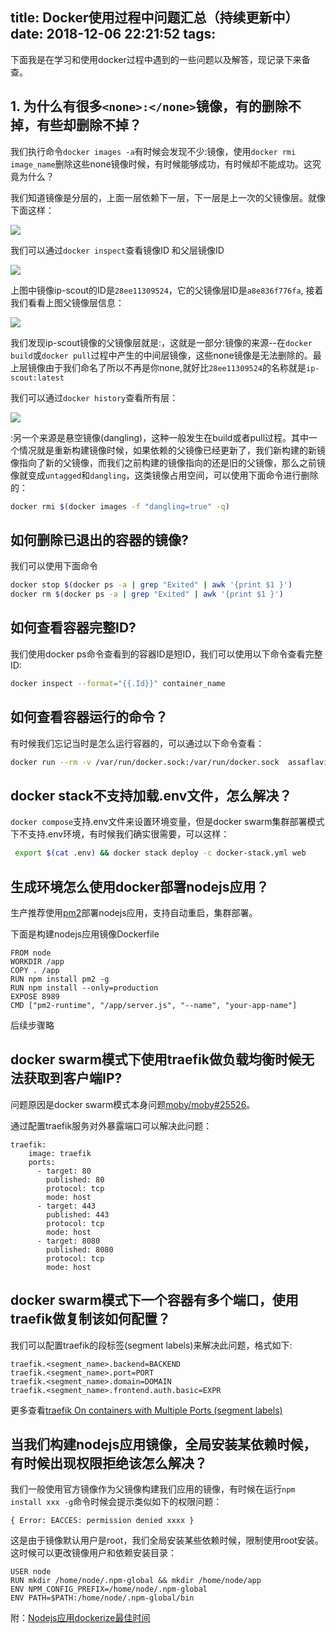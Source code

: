 title: Docker使用过程中问题汇总（持续更新中）
date: 2018-12-06 22:21:52
tags:
---
下面我是在学习和使用docker过程中遇到的一些问题以及解答，现记录下来备查。

## 1. 为什么有很多`<none>:</none>`镜像，有的删除不掉，有些却删除不掉？
 
我们执行命令`docker images -a`有时候会发现不少<none>:</none>镜像，使用`docker rmi image_name`删除这些none镜像时候，有时候能够成功，有时候却不能成功。这究竟为什么？

我们知道镜像是分层的，上面一层依赖下一层，下一层是上一次的父镜像层。就像下面这样：

![](http://static.cyub.vip/images/201812/docker-image-layer.png)

我们可以通过`docker inspect`查看镜像ID 和父层镜像ID
<!-- more-->

![](http://static.cyub.vip/images/201812/docker-inspect.jpg)

上图中镜像ip-scout的ID是`28ee11309524`，它的父镜像层ID是`a8e836f776fa`, 接着我们看看上图父镜像层信息：

![](http://static.cyub.vip/images/201812/docker-parent-layer.jpg)

我们发现ip-scout镜像的父镜像层就是<none>:<none>，这就是一部分<none>:</none>镜像的来源--在`docker build`或`docker pull`过程中产生的中间层镜像，这些none镜像是无法删除的。最上层镜像由于我们命名了所以不再是你none,就好比`28ee11309524`的名称就是`ip-scout:latest`

我们可以通过`docker history`查看所有层：

![](http://static.cyub.vip/images/201812/docker-history.jpg)

<none>:</none>另一个来源是悬空镜像(dangling)，这种一般发生在build或者pull过程。其中一个情况就是重新构建镜像时候，如果依赖的父镜像已经更新了，我们新构建的新镜像指向了新的父镜像，而我们之前构建的镜像指向的还是旧的父镜像，那么之前镜像就变成`untagged`和`dangling`，这类镜像占用空间，可以使用下面命令进行删除的：

```bash
docker rmi $(docker images -f "dangling=true" -q)
```

## 如何删除已退出的容器的镜像?

我们可以使用下面命令
```bash
docker stop $(docker ps -a | grep "Exited" | awk '{print $1 }')
docker rm $(docker ps -a | grep "Exited" | awk '{print $1 }') 
```


## 如何查看容器完整ID?

我们使用docker ps命令查看到的容器ID是短ID，我们可以使用以下命令查看完整ID:

```bash
docker inspect --format="{{.Id}}" container_name
```

## 如何查看容器运行的命令？

有时候我们忘记当时是怎么运行容器的，可以通过以下命令查看：

```bash
docker run --rm -v /var/run/docker.sock:/var/run/docker.sock  assaflavie/runlike container_id
```


## docker stack不支持加载.env文件，怎么解决？

`docker compose`支持.env文件来设置环境变量，但是docker swarm集群部署模式下不支持.env环境，有时候我们确实很需要，可以这样：

```bash
 export $(cat .env) && docker stack deploy -c docker-stack.yml web
```

## 生成环境怎么使用docker部署nodejs应用？

生产推荐使用[pm2](http://pm2.keymetrics.io/docs/usage/docker-pm2-nodejs/)部署nodejs应用，支持自动重启，集群部署。

下面是构建nodejs应用镜像Dockerfile
```
FROM node
WORKDIR /app
COPY . /app
RUN npm install pm2 -g
RUN npm install --only=production
EXPOSE 8989
CMD ["pm2-runtime", "/app/server.js", "--name", "your-app-name"]
```

后续步骤略

## docker swarm模式下使用traefik做负载均衡时候无法获取到客户端IP?

问题原因是docker swarm模式本身问题[moby/moby#25526](https://github.com/moby/moby/issues/25526)。

通过配置traefik服务对外暴露端口可以解决此问题：
```
traefik:
    image: traefik
    ports:
      - target: 80
        published: 80
        protocol: tcp
        mode: host
      - target: 443
        published: 443
        protocol: tcp
        mode: host
      - target: 8080
        published: 8080
        protocol: tcp
        mode: host
```

## docker swarm模式下一个容器有多个端口，使用traefik做复制该如何配置？

我们可以配置traefik的段标签(segment labels)来解决此问题，格式如下:

```
traefik.<segment_name>.backend=BACKEND
traefik.<segment_name>.port=PORT
traefik.<segment_name>.domain=DOMAIN
traefik.<segment_name>.frontend.auth.basic=EXPR
```

更多查看[traefik On containers with Multiple Ports (segment labels)](https://docs.traefik.io/configuration/backends/docker/#on-containers-with-multiple-ports-segment-labels)

## 当我们构建nodejs应用镜像，全局安装某依赖时候，有时候出现权限拒绝该怎么解决？

我们一般使用官方镜像作为父镜像构建我们应用的镜像，有时候在运行`npm install xxx -g`命令时候会提示类似如下的权限问题：

```
{ Error: EACCES: permission denied xxxx }
```

这是由于镜像默认用户是root，我们全局安装某些依赖时候，限制使用root安装。这时候可以更改镜像用户和依赖安装目录：

```
USER node
RUN mkdir /home/node/.npm-global && mkdir /home/node/app
ENV NPM_CONFIG_PREFIX=/home/node/.npm-global
ENV PATH=$PATH:/home/node/.npm-global/bin
```

附：[Nodejs应用dockerize最佳时间](https://github.com/nodejs/docker-node/blob/master/docs/BestPractices.md#global-npm-dependencies)